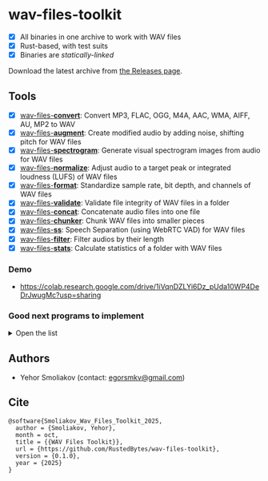 # wav-files-toolkit

- [x] All binaries in one archive to work with WAV files
- [x] Rust-based, with test suits
- [x] Binaries are *statically-linked*

Download the latest archive from [the Releases page](https://github.com/RustedBytes/wav-files-toolkit/releases).

## Tools

- [x] [wav-files-**convert**](https://github.com/RustedBytes/wav-files-convert): Convert MP3, FLAC, OGG, M4A, AAC, WMA, AIFF, AU, MP2 to WAV
- [x] [wav-files-**augment**](https://github.com/RustedBytes/wav-files-augment): Create modified audio by adding noise, shifting pitch for WAV files
- [x] [wav-files-**spectrogram**](https://github.com/RustedBytes/wav-files-spectrogram): Generate visual spectrogram images from audio for WAV files
- [x] [wav-files-**normalize**](https://github.com/RustedBytes/wav-files-normalize): Adjust audio to a target peak or integrated loudness (LUFS) of WAV files
- [x] [wav-files-**format**](https://github.com/RustedBytes/wav-files-format): Standardize sample rate, bit depth, and channels of WAV files
- [x] [wav-files-**validate**](https://github.com/RustedBytes/wav-files-validate): Validate file integrity of WAV files in a folder
- [x] [wav-files-**concat**](https://github.com/RustedBytes/wav-files-concat): Concatenate audio files into one file
- [x] [wav-files-**chunker**](https://github.com/RustedBytes/wav-files-chunker): Chunk WAV files into smaller pieces
- [x] [wav-files-**ss**](https://github.com/RustedBytes/wav-files-ss): Speech Separation (using WebRTC VAD) for WAV files
- [x] [wav-files-**filter**](https://github.com/RustedBytes/wav-files-filter): Filter audios by their length
- [x] [wav-files-**stats**](https://github.com/RustedBytes/wav-files-stats): Calculate statistics of a folder with WAV files

### Demo

- https://colab.research.google.com/drive/1iVqnDZLYi6Dz_pUda10WP4DeDrJwugMc?usp=sharing

### Good next programs to implement

<details>

  <summary>Open the list</summary>
  
- [ ] wav-files-**denoise**: Apply noise reduction algorithms (e.g., spectral subtraction or Wiener filtering) to remove background noise from WAV files. Why? Complements augmentation (which adds noise) by enabling cleanup; essential for real-world recordings.
- [ ] wav-files-**eq**: Apply equalization filters to boost/cut specific frequency bands in WAV files. Why? Builds on spectrogram visualization for targeted audio shaping; useful for mastering or voice enhancement.
- [ ] wav-files-**trim**: Automatically detect and trim silence from the start/end of WAV files, with optional threshold settings. Why? Enhances speech separation and chunking by removing dead air; streamlines podcast or interview processing.
- [ ] wav-files-**compress**: Apply dynamic range compression to even out loud/soft parts in WAV files, with adjustable ratio/threshold. Why? Pairs with normalization for professional loudness control; prevents clipping in mixed or concatenated files.
- [ ] wav-files-**tempo**: Adjust playback speed/tempo of WAV files without altering pitch (using time-stretching algorithms like WSOLA). Why? Extends pitch-shifting augmentation to rhythm; great for music remixing or sped-up training data.
- [ ] wav-files-**metadata**: Edit or extract embedded metadata (e.g., artist, title, comments) in WAV files using RIFF chunks. Why? Fills a gap in file handling; integrates with stats and validation for better organization in folders.
- [ ] wav-files-**waveform**: Generate static waveform plot images (PNG/SVG) from WAV files, with customizable styles. Why? Expands visualization beyond spectrograms; quick for previews or reports alongside stats.
- [ ] wav-files-**mix**: Overlay or blend multiple WAV files into a single output, with volume balancing and channel mapping (e.g., stereo mixdown). Why? Extends concatenation for layered audio (e.g., voiceover on music); useful for post-production without full DAWs.
- [ ] wav-files-**echo**: Add echo, reverb, or chorus effects to WAV files using delay-based DSP parameters (e.g., decay time, wet/dry mix). Why? Enhances augmentation with spatial effects; great for simulating environments in voice recordings.
- [ ] wav-files-**fft**: Compute and export Fast Fourier Transform (FFT) data as text/CSV for frequency analysis of WAV files. Why? Deeper dive beyond spectrograms for quantitative spectral insights; supports research or automated quality checks.

</details>

## Authors

- Yehor Smoliakov (contact: <egorsmkv@gmail.com>)

## Cite

```
@software{Smoliakov_Wav_Files_Toolkit_2025,
  author = {Smoliakov, Yehor},
  month = oct,
  title = {{WAV Files Toolkit}},
  url = {https://github.com/RustedBytes/wav-files-toolkit},
  version = {0.1.0},
  year = {2025}
}
```
